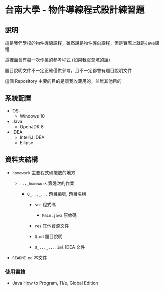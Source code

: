 # 台南大學 - 物件導線程式設計練習題
##  說明

這是我們學校的物件導線課程，雖然說是物件導向課程，但是實際上就是Java課程

這裡面會有每一次作業的參考程式 (如果我沒棄坑的話)

題目說明文件不一定正確僅供參考，且不一定都會有題目說明文件

這個 Repository 主要的目的是讓我收藏用的，並無其他目的



## 系統配置

* OS
  * Windows 10
* Java
  * OpenJDK 8
* IDEA
  * IntelliJ IDEA
  * Ellipse



## 資料夾結構

* `homework`  主要程式碼擺放的地方
  
  * `..._homework`  第幾次的作業

    * `Q_..._...` 題目編號, 題目名稱

      * `src`  程式碼

        * `Main.java` 原始碼

      * `res`  其他資源文件

      * `Q.md` 題目說明

      * `Q_..._....iml` IDEA 文件

* `README.md` 本文件



### 使用書籍

* Java How to Program, 11/e, Global Edition
